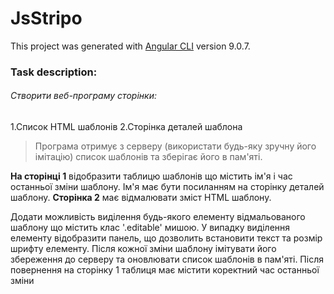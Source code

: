 # JsStripo

This project was generated with [Angular CLI](https://github.com/angular/angular-cli) version 9.0.7.

### Task description:

###### Створити веб-програму сторінки:
1.Список HTML шаблонів
2.Сторінка деталей шаблона

> Програма отримує з серверу (використати будь-яку зручну його імітацію) список шаблонів та зберігає його в пам'яті.

**На сторінці 1** відобразити таблицю шаблонів що містить ім'я і час останньої зміни шаблону. Ім'я має бути посиланням на сторінку деталей шаблону.
**Сторінка 2** має відмалювати зміст HTML шаблону.

Додати можливість виділення будь-якого елементу відмальованого шаблону що містить клас '.editable' мишою.
У випадку виділення елементу відобразити панель, що дозволить встановити текст та розмір шрифту елементу.
Після кожної зміни шаблону імітувати його збереження до серверу та оновлювати список шаблонів в пам'яті.
Після повернення на сторінку 1 таблиця має містити коректний час останньої зміни